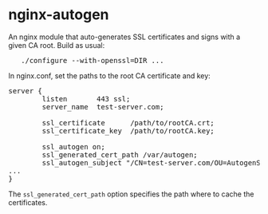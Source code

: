 # nginx-autogen
An nginx module that auto-generates SSL certificates and signs with a given CA root. Build as usual:
<pre>
   ./configure --with-openssl=DIR ...
</pre>
In nginx.conf, set the paths to the root CA certificate and key:
<pre>
server {
        listen       443 ssl;
        server_name  test-server.com;

        ssl_certificate      /path/to/rootCA.crt;
        ssl_certificate_key  /path/to/rootCA.key;

        ssl_autogen on;
        ssl_generated_cert_path /var/autogen;
        ssl_autogen_subject "/CN=test-server.com/OU=AutogenSSL/O=AutogenSSL/C=RU/E=dmitry.negoda@gmail.com";
...
}
</pre>
The <code>ssl_generated_cert_path</code> option specifies the path where to cache the certificates.

